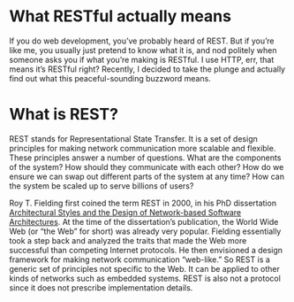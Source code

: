 # What RESTful actually means

If you do web development, you’ve probably heard of REST. But if you’re like me, you usually just pretend to know what it is, and nod politely when someone asks you if what you’re making is RESTful. I use HTTP, err, that means it’s RESTful right? Recently, I decided to take the plunge and actually find out what this peaceful-sounding buzzword means.

# What is REST?

REST stands for Representational State Transfer. It is a set of design principles for making network communication more scalable and flexible. These principles answer a number of questions. What are the components of the system? How should they communicate with each other? How do we ensure we can swap out different parts of the system at any time? How can the system be scaled up to serve billions of users?

Roy T. Fielding first coined the term REST in 2000, in his PhD dissertation [Architectural Styles and the Design of Network-based Software Architectures](https://www.ics.uci.edu/~fielding/pubs/dissertation/top.htm). At the time of the dissertation’s publication, the World Wide Web (or “the Web” for short) was already very popular. Fielding essentially took a step back and analyzed the traits that made the Web more successful than competing Internet protocols. He then envisioned a design framework for making network communication “web-like.” So REST is a generic set of principles not specific to the Web. It can be applied to other kinds of networks such as embedded systems. REST is also not a protocol since it does not prescribe implementation details.
